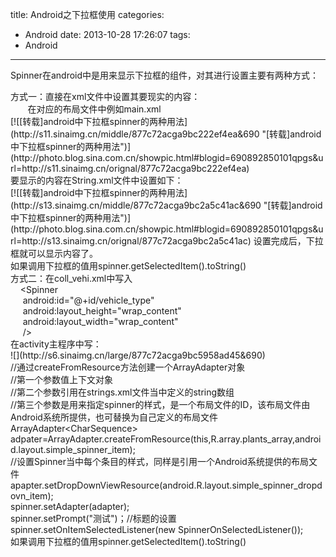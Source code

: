 title: Android之下拉框使用
categories:
  - Android
date: 2013-10-28 17:26:07
tags:
  - Android
---

Spinner在android中是用来显示下拉框的组件，对其进行设置主要有两种方式：
<div>方式一：直接在xml文件中设置其要现实的内容：</div>
<div> <wbr />  <wbr />  <wbr />  <wbr />在对应的布局文件中例如main.xml</div>
<div>[![[转载]android中下拉框spinner的两种用法](http://s11.sinaimg.cn/middle/877c72acga9bc222ef4ea&amp;690 "[转载]android中下拉框spinner的两种用法")](http://photo.blog.sina.com.cn/showpic.html#blogid=690892850101qpgs&amp;url=http://s11.sinaimg.cn/orignal/877c72acga9bc222ef4ea)</div>
要显示的内容在String.xml文件中设置如下：
<div>[![[转载]android中下拉框spinner的两种用法](http://s13.sinaimg.cn/middle/877c72acga9bc2a5c41ac&amp;690 "[转载]android中下拉框spinner的两种用法")](http://photo.blog.sina.com.cn/showpic.html#blogid=690892850101qpgs&amp;url=http://s13.sinaimg.cn/orignal/877c72acga9bc2a5c41ac) 设置完成后，下拉框就可以显示内容了。</div>
<div>如果调用下拉框的值用spinner.getSelectedItem().toString()</div>
<div></div>
<div>方式二：在coll_vehi.xml中写入</div>
<div> <wbr />  <wbr /> &lt;Spinner</div>
<div> <wbr />  <wbr />  <wbr />android:id="@+id/vehicle_type"</div>
<div> <wbr />  <wbr />  <wbr />android:layout_height="wrap_content"</div>
<div> <wbr />  <wbr />  <wbr />android:layout_width="wrap_content"</div>
<div> <wbr />  <wbr />  <wbr />/&gt;</div>
<div>在activity主程序中写：</div>
<div></div>
<div>![](http://s6.sinaimg.cn/large/877c72acga9bc5958ad45&amp;690)</div>
<div>
<div>//通过createFromResource方法创建一个ArrayAdapter对象</div>
<div>//第一个参数值上下文对象</div>
<div>//第二个参数引用在strings.xml文件当中定义的string数组</div>
<div>//第三个参数是用来指定spinner的样式，是一个布局文件的ID，该布局文件由Android系统所提供，也可替换为自己定义的布局文件</div>
</div>
<div>ArrayAdapter&lt;CharSequence&gt; adpater=ArrayAdapter.createFromResource(this,R.array.plants_array,android.layout.simple_spinner_item);</div>
<div>//设置Spinner当中每个条目的样式，同样是引用一个Android系统提供的布局文件</div>
<div>apapter.setDropDownViewResource(android.R.layout.simple_spinner_dropdovn_item);</div>
<div>spinner.setAdapter(adapter);</div>
<div>spinner.setPrompt("测试")；//标题的设置</div>
<div>spinner.setOnItemSelectedListener(new SpinnerOnSelectedListener());</div>
<div></div>
<div></div>
<div>如果调用下拉框的值用spinner.getSelectedItem().toString()</div>
<div></div>